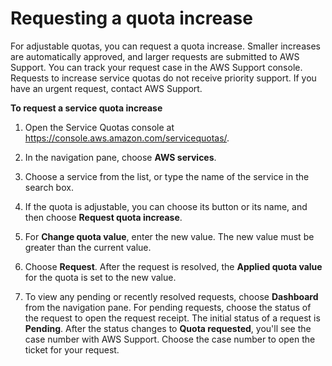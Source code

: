 # Requesting a quota increase<a name="request-quota-increase"></a>

For adjustable quotas, you can request a quota increase\. Smaller increases are automatically approved, and larger requests are submitted to AWS Support\. You can track your request case in the AWS Support console\. Requests to increase service quotas do not receive priority support\. If you have an urgent request, contact AWS Support\.

**To request a service quota increase**

1. Open the Service Quotas console at [https://console\.aws\.amazon\.com/servicequotas/](https://console.aws.amazon.com/servicequotas/)\.

1. In the navigation pane, choose **AWS services**\.

1. Choose a service from the list, or type the name of the service in the search box\.

1. If the quota is adjustable, you can choose its button or its name, and then choose **Request quota increase**\.

1. For **Change quota value**, enter the new value\. The new value must be greater than the current value\.

1. Choose **Request**\. After the request is resolved, the **Applied quota value** for the quota is set to the new value\.

1. To view any pending or recently resolved requests, choose **Dashboard** from the navigation pane\. For pending requests, choose the status of the request to open the request receipt\. The initial status of a request is **Pending**\. After the status changes to **Quota requested**, you'll see the case number with AWS Support\. Choose the case number to open the ticket for your request\.
